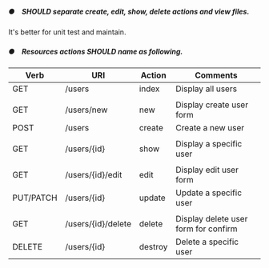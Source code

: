 ##### ●　SHOULD separate create, edit, show, delete actions and view files.

It's better for unit test and maintain.

##### ●　Resources actions SHOULD name as following.

Verb | URI | Action | Comments
---- | --- | ------ | --------
GET | /users | index | Display all users
|||
GET | /users/new | new | Display create user form
POST | /users | create | Create a new user
|||
GET | /users/{id} | show | Display a specific user
|||
GET | /users/{id}/edit | edit | Display edit user form
PUT/PATCH | /users/{id} | update | Update a specific user
|||
GET | /users/{id}/delete | delete | Display delete user form for confirm
DELETE | /users/{id} | destroy | Delete a specific user
